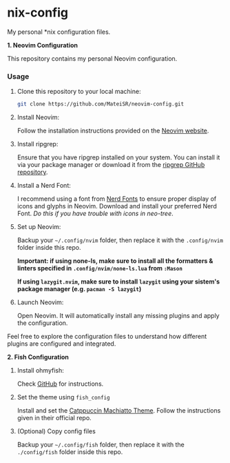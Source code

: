 # nix-config
My personal \*nix configuration files.

**1. Neovim Configuration**

This repository contains my personal Neovim configuration.

### Usage

1. Clone this repository to your local machine:

    ```bash
    git clone https://github.com/MateiSR/neovim-config.git
    ```

2. Install Neovim:

    Follow the installation instructions provided on the [Neovim website](https://neovim.io/).

3. Install ripgrep:

    Ensure that you have ripgrep installed on your system. You can install it via your package manager or download it from the [ripgrep GitHub repository](https://github.com/BurntSushi/ripgrep).

4. Install a Nerd Font:

    I recommend using a font from [Nerd Fonts](https://www.nerdfonts.com/) to ensure proper display of icons and glyphs in Neovim. Download and install your preferred Nerd Font. *Do this if you have trouble with icons in neo-tree*.

5. Set up Neovim:

    Backup your `~/.config/nvim` folder, then replace it with the `.config/nvim` folder inside this repo. 
    
    **Important: if using none-ls, make sure to install all the formatters & linters specified in `.config/nvim/none-ls.lua` from `:Mason`**
    
    **If using `lazygit.nvim`, make sure to install `lazygit` using your sistem's package manager (e.g. `pacman -S lazygit`)**
6. Launch Neovim:

    Open Neovim. It will automatically install any missing plugins and apply the configuration.
    
Feel free to explore the configuration files to understand how different plugins are configured and integrated.

**2. Fish Configuration**

1. Install ohmyfish:
    
    Check [GitHub](https://github.com/oh-my-fish/oh-my-fish) for instructions.
2. Set the theme using `fish_config`

    Install and set the [Catppuccin Machiatto Theme](https://github.com/catppuccin/fish). Follow the instructions given in their official repo.

3. (Optional) Copy config files

    Backup your `~/.config/fish` folder, then replace it with the `./config/fish` folder inside this repo.
    
